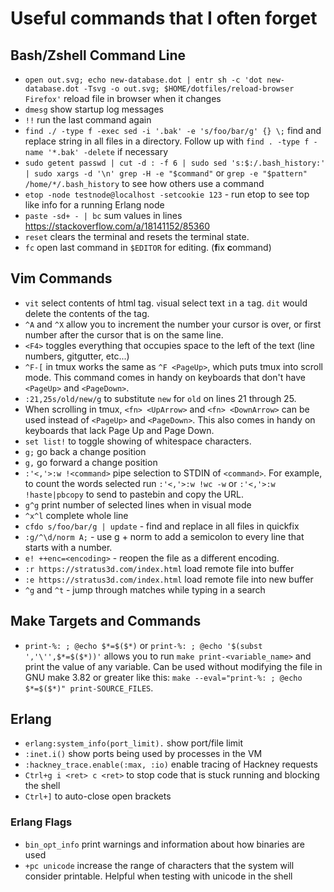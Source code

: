 # Useful commands that I often forget

## Bash/Zshell Command Line

* `open out.svg; echo new-database.dot | entr sh -c 'dot new-database.dot -Tsvg -o out.svg; $HOME/dotfiles/reload-browser Firefox'` reload file in browser when it changes
* `dmesg` show startup log messages
* `!!` run the last command again
* `find ./ -type f -exec sed -i '.bak' -e 's/foo/bar/g' {} \;` find and replace string in all files in a directory. Follow up with `find . -type f -name '*.bak' -delete` if necessary
* `sudo getent passwd | cut -d : -f 6 | sudo sed 's:$:/.bash_history:' | sudo xargs -d '\n' grep -H -e "$command"` or `grep -e "$pattern" /home/*/.bash_history` to see how others use a command
* `etop -node testnode@localhost -setcookie 123` - run etop to see top like info for a running Erlang node
* `paste -sd+ - | bc` sum values in lines https://stackoverflow.com/a/18141152/85360
* `reset` clears the terminal and resets the terminal state.
* `fc` open last command in `$EDITOR` for editing. (**f**ix **c**ommand)

## Vim Commands

* `vit` select contents of html tag. `v`isual select text `i`n a `t`ag. `dit` would delete the contents of the tag.
* `^A` and `^X` allow you to increment the number your cursor is over, or first number after the cursor that is on the same line.
* `<F4>` toggles everything that occupies space to the left of the text (line numbers, gitgutter, etc...)
* `^F-[` in tmux works the same as `^F <PageUp>`, which puts tmux into scroll mode. This command comes in handy on keyboards that don't have `<PageUp>` and `<PageDown>`.
* `:21,25s/old/new/g` to substitute `new` for `old` on lines 21 through 25.
* When scrolling in tmux, `<fn> <UpArrow>` and `<fn> <DownArrow>` can be used instead of `<PageUp>` and `<PageDown>`. This also comes in handy on keyboards that lack Page Up and Page Down.
* `set list!` to toggle showing of whitespace characters.
* `g;` go back a change position
* `g,` go forward a change position
* `:'<,'>:w !<command>` pipe selection to STDIN of `<command>`. For example, to count the words selected run `:'<,'>:w !wc -w` or `:'<,'>:w !haste|pbcopy` to send to pastebin and copy the URL.
* `g^g` print number of selected lines when in visual mode
* `^x^l` complete whole line
* `cfdo s/foo/bar/g | update` - find and replace in all files in quickfix
* `:g/^\d/norm A;` - use g + norm to add a semicolon to every line that starts with a number.
* `e! ++enc=<encoding>` - reopen the file as a different encoding.
* `:r https://stratus3d.com/index.html` load remote file into buffer
* `:e https://stratus3d.com/index.html` load remote file into new buffer
* `^g` and `^t` - jump through matches while typing in a search

## Make Targets and Commands

* `print-%: ; @echo $*=$($*)` or `print-%: ; @echo '$(subst ','\'',$*=$($*))'` allows you to run `make print-<variable_name>` and print the value of any variable. Can be used without modifying the file in GNU make 3.82 or greater like this: `make --eval="print-%: ; @echo $*=$($*)" print-SOURCE_FILES`.

## Erlang

* `erlang:system_info(port_limit).` show port/file limit
* `:inet.i()` show ports being used by processes in the VM
* `:hackney_trace.enable(:max, :io)` enable tracing of Hackney requests
* `Ctrl+g i <ret> c <ret>` to stop code that is stuck running and blocking the shell
* `Ctrl+]` to auto-close open brackets

### Erlang Flags

* `bin_opt_info` print warnings and information about how binaries are used
* `+pc unicode` increase the range of characters that the system will consider printable. Helpful when testing with unicode in the shell
